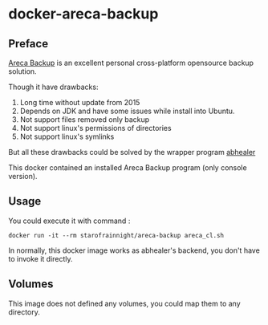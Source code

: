 # docker-areca-backup

## Preface
[Areca Backup](http:/http://www.areca-backup.org/) is an excellent personal cross-platform  opensource backup solution.

Though it have drawbacks:

1. Long time without update from 2015
1. Depends on JDK and have some issues while install into Ubuntu.
1. Not support files removed only backup
1. Not support linux's permissions of directories
1. Not support linux's symlinks

But all these drawbacks could be solved by the  wrapper program [abhealer](https://github.com/starofrainnight/abhealer)

This docker contained an installed Areca Backup program (only console version).

## Usage
You could execute it with command :

    docker run -it --rm starofrainnight/areca-backup areca_cl.sh

In normally, this docker image works as abhealer's backend, you don't have to invoke it directly.

## Volumes

This image does not defined any volumes, you could map them to any directory.
